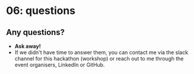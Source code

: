 # 06: questions

## Any questions?
- **Ask away!**
- If we didn't have time to answer them, you can contact me via
the slack channel for this hackathon (workshop) or reach out to me
through the event organisers, LinkedIn or GitHub.
